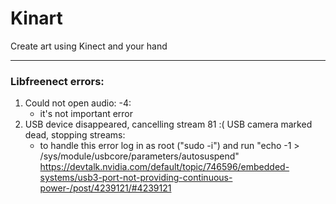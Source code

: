 # Kinart
Create art using Kinect and your hand



_____________________________

### Libfreenect errors:
1. Could not open audio: -4:
    - it's not important error
2. USB device disappeared, cancelling stream 81 :( USB camera marked dead, stopping streams:
    - to handle this error log in as root ("sudo -i") and run  "echo -1 > /sys/module/usbcore/parameters/autosuspend"
  https://devtalk.nvidia.com/default/topic/746596/embedded-systems/usb3-port-not-providing-continuous-power-/post/4239121/#4239121
